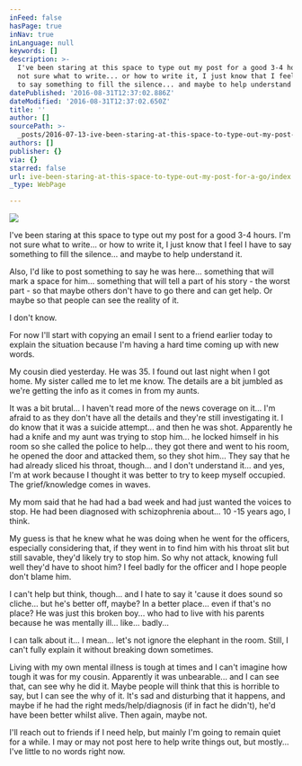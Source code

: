 ```yaml
---
inFeed: false
hasPage: true
inNav: true
inLanguage: null
keywords: []
description: >-
  I've been staring at this space to type out my post for a good 3-4 hours. I'm
  not sure what to write... or how to write it, I just know that I feel I have
  to say something to fill the silence... and maybe to help understand it.
datePublished: '2016-08-31T12:37:02.886Z'
dateModified: '2016-08-31T12:37:02.650Z'
title: ''
author: []
sourcePath: >-
  _posts/2016-07-13-ive-been-staring-at-this-space-to-type-out-my-post-for-a-go.md
authors: []
publisher: {}
via: {}
starred: false
url: ive-been-staring-at-this-space-to-type-out-my-post-for-a-go/index.html
_type: WebPage

---
```

![](https://the-grid-user-content.s3-us-west-2.amazonaws.com/c3c89ce4-4f04-4cae-99d7-396b9c589811.jpg)

I've been staring at this space to type out my post for a good 3-4 hours. I'm not sure what to write... or how to write it, I just know that I feel I have to say something to fill the silence... and maybe to help understand it.

Also, I'd like to post something to say he was here... something that will mark a space for him... something that will tell a part of his story - the worst part - so that maybe others don't have to go there and can get help. Or maybe so that people can see the reality of it. 

I don't know. 

For now I'll start with copying an email I sent to a friend earlier today to explain the situation because I'm having a hard time coming up with new words.

My cousin died yesterday. He was 35\. I found out last night when I got home. My sister called me to let me know. The details are a bit jumbled as we're getting the info as it comes in from my aunts.

It was a bit brutal... I haven't read more of the news coverage on it... I'm afraid to as they don't have all the details and they're still investigating it. I do know that it was a suicide attempt... and then he was shot. Apparently he had a knife and my aunt was trying to stop him... he locked himself in his room so she called the police to help... they got there and went to his room, he opened the door and attacked them, so they shot him... They say that he had already sliced his throat, though... and I don't understand it... and yes, I'm at work because I thought it was better to try to keep myself occupied. The grief/knowledge comes in waves.

My mom said that he had had a bad week and had just wanted the voices to stop. He had been diagnosed with schizophrenia about... 10 -15 years ago, I think.

My guess is that he knew what he was doing when he went for the officers, especially considering that, if they went in to find him with his throat slit but still savable, they'd likely try to stop him. So why not attack, knowing full well they'd have to shoot him? I feel badly for the officer and I hope people don't blame him.

I can't help but think, though... and I hate to say it 'cause it does sound so cliche... but he's better off, maybe? In a better place... even if that's no place? He was just this broken boy... who had to live with his parents because he was mentally ill... like... badly...

I can talk about it... I mean... let's not ignore the elephant in the room. Still, I can't fully explain it without breaking down sometimes.

Living with my own mental illness is tough at times and I can't imagine how tough it was for my cousin. Apparently it was unbearable... and I can see that, can see why he did it. Maybe people will think that this is horrible to say, but I can see the why of it. It's sad and disturbing that it happens, and maybe if he had the right meds/help/diagnosis (if in fact he didn't), he'd have been better whilst alive. Then again, maybe not. 

I'll reach out to friends if I need help, but mainly I'm going to remain quiet for a while. I may or may not post here to help write things out, but mostly... I've little to no words right now.